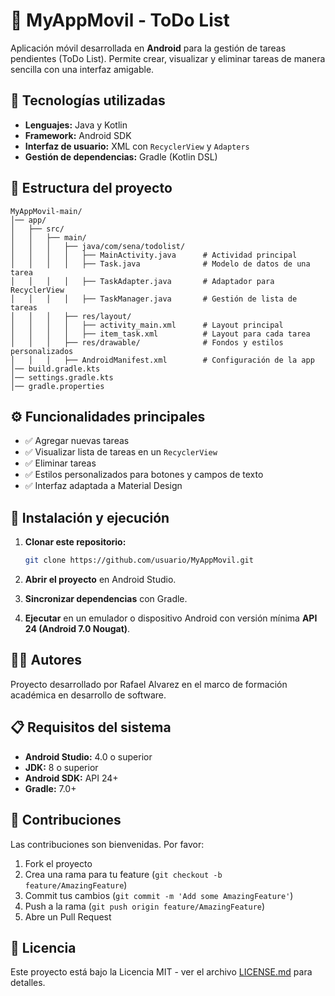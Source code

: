 # 📱 MyAppMovil - ToDo List

Aplicación móvil desarrollada en **Android** para la gestión de tareas pendientes (ToDo List). Permite crear, visualizar y eliminar tareas de manera sencilla con una interfaz amigable.

## 🚀 Tecnologías utilizadas

- **Lenguajes:** Java y Kotlin
- **Framework:** Android SDK
- **Interfaz de usuario:** XML con `RecyclerView` y `Adapters`
- **Gestión de dependencias:** Gradle (Kotlin DSL)

## 📂 Estructura del proyecto

```
MyAppMovil-main/
│── app/
│   ├── src/
│   │   ├── main/
│   │   │   ├── java/com/sena/todolist/
│   │   │   │   ├── MainActivity.java      # Actividad principal
│   │   │   │   ├── Task.java              # Modelo de datos de una tarea
│   │   │   │   ├── TaskAdapter.java       # Adaptador para RecyclerView
│   │   │   │   ├── TaskManager.java       # Gestión de lista de tareas
│   │   │   ├── res/layout/
│   │   │   │   ├── activity_main.xml      # Layout principal
│   │   │   │   ├── item_task.xml          # Layout para cada tarea
│   │   │   ├── res/drawable/              # Fondos y estilos personalizados
│   │   │   ├── AndroidManifest.xml        # Configuración de la app
│── build.gradle.kts
│── settings.gradle.kts
│── gradle.properties
```

## ⚙️ Funcionalidades principales

- ✅ Agregar nuevas tareas
- ✅ Visualizar lista de tareas en un `RecyclerView`
- ✅ Eliminar tareas
- ✅ Estilos personalizados para botones y campos de texto
- ✅ Interfaz adaptada a Material Design

## 📲 Instalación y ejecución

1. **Clonar este repositorio:**
   ```bash
   git clone https://github.com/usuario/MyAppMovil.git
   ```

2. **Abrir el proyecto** en Android Studio.

3. **Sincronizar dependencias** con Gradle.

4. **Ejecutar** en un emulador o dispositivo Android con versión mínima **API 24 (Android 7.0 Nougat)**.

## 👨‍💻 Autores

Proyecto desarrollado por Rafael Alvarez en el marco de formación académica en desarrollo de software.

## 📋 Requisitos del sistema

- **Android Studio:** 4.0 o superior
- **JDK:** 8 o superior
- **Android SDK:** API 24+
- **Gradle:** 7.0+

## 🤝 Contribuciones

Las contribuciones son bienvenidas. Por favor:

1. Fork el proyecto
2. Crea una rama para tu feature (`git checkout -b feature/AmazingFeature`)
3. Commit tus cambios (`git commit -m 'Add some AmazingFeature'`)
4. Push a la rama (`git push origin feature/AmazingFeature`)
5. Abre un Pull Request

## 📄 Licencia

Este proyecto está bajo la Licencia MIT - ver el archivo [LICENSE.md](LICENSE.md) para detalles.
